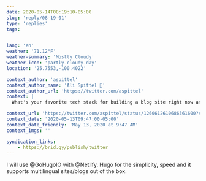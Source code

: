 ```yaml
---
date: 2020-05-14T08:19:10-05:00
slug: 'reply/08-19-01'
type: 'replies'
tags:


lang: 'en'
weather: '71.12°F'
weather-summary: 'Mostly Cloudy'
weather-icon: 'partly-cloudy-day'
location: '25.7553,-100.4022'

context_author: 'aspittel'
context_author_name: 'Ali Spittel 🐞'
context_author_url: 'https://twitter.com/aspittel'
context: |
  What's your favorite tech stack for building a blog site right now and why?

context_url: 'https://twitter.com/aspittel/status/1260612610686361600?s=12'
context_date: '2020-05-13T09:47:00-05:00'
context_date_friendly: 'May 13, 2020 at 9:47 AM'
context_imgs: ''

syndication_links:
    - https://brid.gy/publish/twitter
---
```

I will use @GoHugoIO with @Netlify. Hugo for the simplicity, speed and it supports multilingual sites/blogs out of the box.
